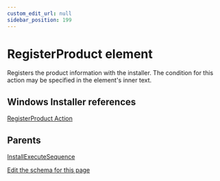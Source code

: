 ```yaml
---
custom_edit_url: null
sidebar_position: 199
---
```

# RegisterProduct element
Registers the product information with the installer. The condition for this action may be specified in the element's inner text.

## Windows Installer references
[RegisterProduct Action](https://docs.microsoft.com/en-us/windows/win32/msi/registerproduct-action)

## Parents
[InstallExecuteSequence](installexecutesequence.md)

[Edit the schema for this page](https://github.com/wixtoolset/web/blob/master/src/xsd4/wix.xsd)